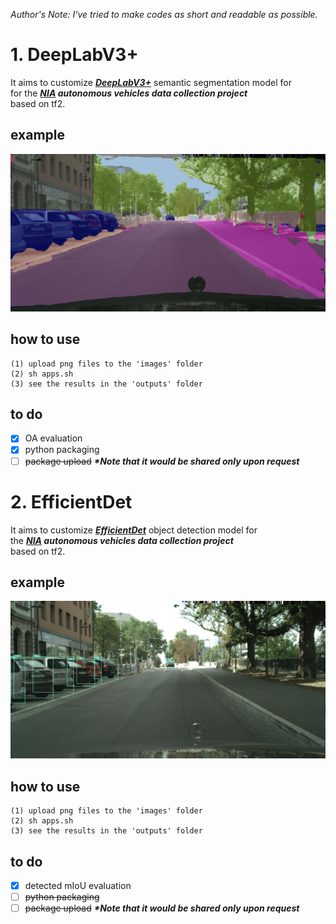 *Author's Note: I've tried to make codes as short and readable as possible.*

# 1. DeepLabV3+
It aims to customize [***DeepLabV3+***](https://arxiv.org/abs/1802.02611) semantic segmentation model for \
for the ***[NIA](https://www.nia.or.kr/site/nia_kor/main.do) autonomous vehicles data collection project*** \
based on tf2.

## example
<p align="left">
    <img src="output.png" width=600></br>
</p>

## how to use
```
(1) upload png files to the 'images' folder
(2) sh apps.sh
(3) see the results in the 'outputs' folder
```

## to do
- [x] OA evaluation
- [x] python packaging
- [ ] ~~package upload~~ ***\*Note that it would be shared only upon request***

# 2. EfficientDet
It aims to customize [***EfficientDet***](https://arxiv.org/abs/1911.09070) object detection model for \
the ***[NIA](https://www.nia.or.kr/site/nia_kor/main.do) autonomous vehicles data collection project*** \
based on tf2.

## example
<p align="left">
    <img src="0.jpg" width=600></br>
</p>

## how to use
```
(1) upload png files to the 'images' folder
(2) sh apps.sh
(3) see the results in the 'outputs' folder
```

## to do
- [x] detected mIoU evaluation
- [ ] ~~python packaging~~
- [ ] ~~package upload~~ ***\*Note that it would be shared only upon request***
